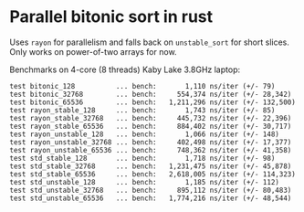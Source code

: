 Parallel bitonic sort in rust
====

Uses `rayon` for parallelism and falls back on `unstable_sort` for short slices.
Only works on power-of-two arrays for now.

Benchmarks on 4-core (8 threads) Kaby Lake 3.8GHz laptop:

```
test bitonic_128          ... bench:       1,110 ns/iter (+/- 79)
test bitonic_32768        ... bench:     554,374 ns/iter (+/- 28,342)
test bitonic_65536        ... bench:   1,211,296 ns/iter (+/- 132,500)
test rayon_stable_128     ... bench:       1,743 ns/iter (+/- 85)
test rayon_stable_32768   ... bench:     445,732 ns/iter (+/- 22,396)
test rayon_stable_65536   ... bench:     884,402 ns/iter (+/- 30,717)
test rayon_unstable_128   ... bench:       1,066 ns/iter (+/- 148)
test rayon_unstable_32768 ... bench:     402,498 ns/iter (+/- 17,377)
test rayon_unstable_65536 ... bench:     748,362 ns/iter (+/- 41,358)
test std_stable_128       ... bench:       1,718 ns/iter (+/- 98)
test std_stable_32768     ... bench:   1,231,475 ns/iter (+/- 45,878)
test std_stable_65536     ... bench:   2,618,005 ns/iter (+/- 114,323)
test std_unstable_128     ... bench:       1,185 ns/iter (+/- 112)
test std_unstable_32768   ... bench:     895,112 ns/iter (+/- 80,483)
test std_unstable_65536   ... bench:   1,774,216 ns/iter (+/- 48,544)
```
